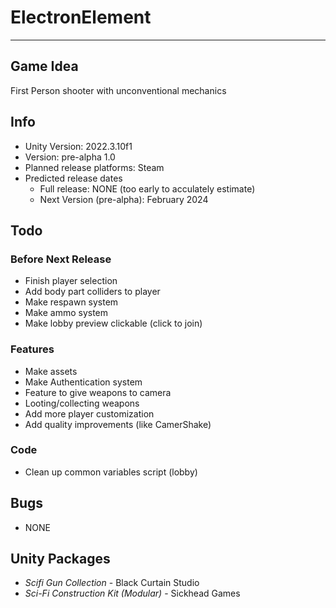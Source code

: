 # ElectronElement

---
## Game Idea
First Person shooter with unconventional mechanics

## Info
- Unity Version: 2022.3.10f1
- Version: pre-alpha 1.0
- Planned release platforms: Steam
- Predicted release dates
    - Full release: NONE (too early to acculately estimate)
    - Next Version (pre-alpha): February 2024

## Todo
### Before Next Release
- Finish player selection
- Add body part colliders to player
- Make respawn system
- Make ammo system
- Make lobby preview clickable (click to join)
### Features
- Make assets
- Make Authentication system
- Feature to give weapons to camera
- Looting/collecting weapons
- Add more player customization
- Add quality improvements (like CamerShake)
### Code
- Clean up common variables script (lobby)

## Bugs
- NONE

## Unity Packages
- *Scifi Gun Collection* - Black Curtain Studio
- *Sci-Fi Construction Kit (Modular)* - Sickhead Games